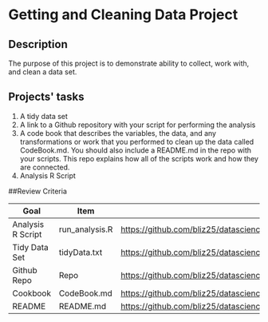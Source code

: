 # Getting and Cleaning Data Project

## Description
The purpose of this project is to demonstrate ability to collect, work with, and clean a data set. 

## Projects' tasks
1. A tidy data set
2. A link to a Github repository with your script for performing the analysis
3. A code book that describes the variables, the data, and any transformations or work that you performed to clean up the data called CodeBook.md. You should also include a README.md in the repo with your scripts. This repo explains how all of the scripts work and how they are connected.
4. Analysis R Script

##Review Criteria


Goal | Item | Link
------------- | ------------- |------------
Analysis R Script | run_analysis.R | <https://github.com/bliz25/datasciencecoursera/blob/master/3_Getting_and_Cleaning_Data/run_analysis.R>
Tidy Data Set | tidyData.txt | <https://github.com/bliz25/datasciencecoursera/blob/master/3_Getting_and_Cleaning_Data/tidyData.txt>
Github Repo | Repo | <https://github.com/bliz25/datasciencecoursera/tree/master/3_Getting_and_Cleaning_Data>
Cookbook | CodeBook.md | <https://github.com/bliz25/datasciencecoursera/blob/master/3_Getting_and_Cleaning_Data/CodeBook.md>
README | README.md | <https://github.com/bliz25/datasciencecoursera/blob/master/3_Getting_and_Cleaning_Data/README.md>
